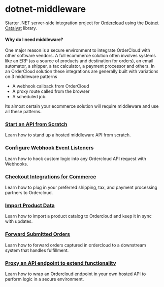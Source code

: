 # dotnet-middleware
Starter .NET server-side integration project for [Ordercloud](https://ordercloud.io/) using the [Dotnet Catalyst](https://github.com/ordercloud-api/ordercloud-dotnet-catalyst) library. 

#### Why do I need middleware? 

One major reason is a secure environment to integrate OrderCloud with other software vendors. A full ecommerce solution often involves systems like an ERP (as a source of products and destination for orders), an email automator, a shipper, a tax calculator, a payment processor and others. In an OrderCloud solution these integrations are generally built with variations on 3 middleware patterns
- A webhook callback from OrderCloud 
- A proxy route called from the browser
- A scheduled job. 

Its almost certain your ecommerce solution will require middleware and use all these patterns.

### [Start an API from Scratch](./Guides/SetupApi.md)

Learn how to stand up a hosted middleware API from scratch.

### [Configure Webhook Event Listeners](./Guides/Webhooks.md) 

Learn how to hook custom logic into any Ordercloud API request with Webhooks.

### [Checkout Integrations for Commerce](./Catalyst.Api/Controllers/CheckoutIntegrationController.cs) 
 
Learn how to plug in your preferred shipping, tax, and payment processing partners to Ordercloud.

### [Import Product Data](./Catalyst.Common/Jobs/ProductUpload)

Learn how to import a product catalog to Ordercloud and keep it in sync with updates.

### [Forward Submitted Orders](./Catalyst.Common/Jobs/ForwardOrder) 

Learn how to forward orders captured in ordercloud to a downstream system that handles fulfillment.

### [Proxy an API endpoint to extend functionality](./Catalyst.Api/Controllers/ProxyListOrdersController.cs)

Learn how to wrap an Ordercloud endpoint in your own hosted API to perform logic in a secure environment. 

